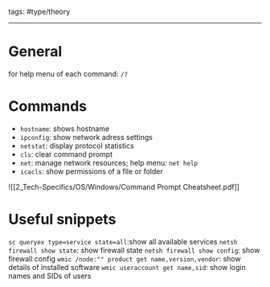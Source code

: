 tags: #type/theory

---
# General
for help menu of each command: `/?`

# Commands
- `hostname`: shows hostname
-  `ipconfig`: show network adress settings
- `netstat`: display protocol statistics
- `cls`: clear command prompt
- `net`: manage network resources; help menu: `net help`
- `icacls`: show permissions of a file or folder

![[2_Tech-Specifics/OS/Windows/Command Prompt Cheatsheet.pdf]]

# Useful snippets
`sc queryex type=service state=all`:show all available services
`netsh firewall show state`: show firewall state
`netsh firewall show config`: show firewall config
`wmic /node:"" product get name,version,vendor`: show details of installed software
`wmic useraccount get name,sid`: show login names and SIDs of users
